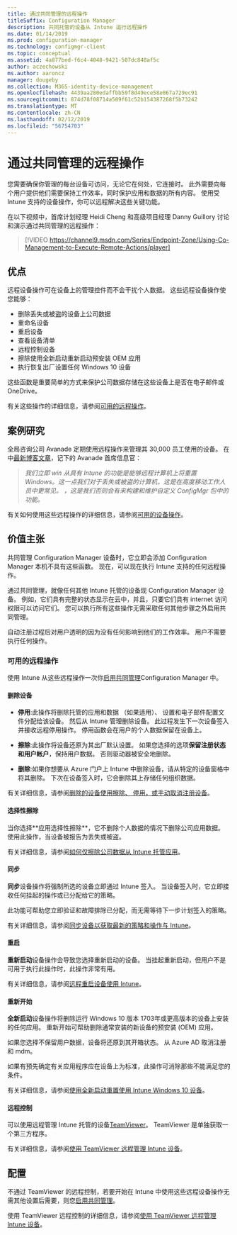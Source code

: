 ```yaml
---
title: 通过共同管理的远程操作
titleSuffix: Configuration Manager
description: 共同托管的设备从 Intune 运行远程操作
ms.date: 01/14/2019
ms.prod: configuration-manager
ms.technology: configmgr-client
ms.topic: conceptual
ms.assetid: 4a877bed-f6c4-4048-9421-507dc848af5c
author: aczechowski
ms.author: aaroncz
manager: dougeby
ms.collection: M365-identity-device-management
ms.openlocfilehash: 4439aa280edaffbb59f8d49ece58e067a729ec91
ms.sourcegitcommit: 874d78f08714a509f61c52b154387268f5b73242
ms.translationtype: MT
ms.contentlocale: zh-CN
ms.lasthandoff: 02/12/2019
ms.locfileid: "56754703"
---
```

# <a name="remote-actions-with-co-management"></a>通过共同管理的远程操作

您需要确保你管理的每台设备可访问，无论它在何处，它连接时。 此外需要向每个用户提供他们需要保持工作效率，同时保护应用和数据的所有内容。 使用受 Intune 支持的设备操作，你可以远程解决这些关键功能。

在以下视频中，首席计划经理 Heidi Cheng 和高级项目经理 Danny Guillory 讨论和演示通过共同管理的远程操作：

> [!VIDEO https://channel9.msdn.com/Series/Endpoint-Zone/Using-Co-Management-to-Execute-Remote-Actions/player]



## <a name="benefits"></a>优点

远程设备操作可在设备上的管理控件而不会干扰个人数据。 这些远程设备操作使您能够： 
- 删除丢失或被盗的设备上公司数据  
- 重命名设备  
- 重启设备  
- 查看设备清单  
- 远程控制设备  
- 擦除使用全新启动重新启动预安装 OEM 应用  
- 执行恢复出厂设置任何 Windows 10 设备  

这些函数是重要简单的方式来保护公司数据存储在这些设备上是否在电子邮件或 OneDrive。

有关这些操作的详细信息，请参阅[可用的远程操作](#available-remote-actions)。 



## <a name="case-studies"></a>案例研究

全局咨询公司 Avanade 定期使用远程操作来管理其 30,000 员工使用的设备。 在中[最新博客文章](https://www.microsoft.com/microsoft-365/blog/2018/02/07/the-future-is-on-the-other-side-of-this-bridge/)，记下的 Avanade 首席信息官：

> *我们立即 win 从具有 Intune 的功能是能够远程计算机上将重置 Windows。这一点我们对于丢失或被盗的计算机，这是在高度移动工作人员中更常见。* 
>  *，这是我们否则会有来构建和维护自定义 ConfigMgr 包中的功能。*

有关如何使用这些远程操作的详细信息，请参阅[可用的设备操作](https://docs.microsoft.com/intune/device-management#available-device-actions)。


## <a name="value-proposition"></a>价值主张

共同管理 Configuration Manager 设备时，它立即会添加 Configuration Manager 本机不具有这些函数。 现在，可以现在执行 Intune 支持的任何远程操作。 

通过共同管理，就像任何其他 Intune 托管的设备现 Configuration Manager 设备。 例如，它们具有完整的状态显示在云中，并且，只要它们具有 internet 访问权限可以访问它们。 您可以执行所有这些操作无需采取任何其他步骤之外启用共同管理。

自动注册过程后对用户透明的因为没有任何影响到他们的工作效率。 用户不需要执行任何操作。


### <a name="available-remote-actions"></a>可用的远程操作

使用 Intune 从这些远程操作一次你[启用共同管理](/sccm/comanage/how-to-enable)Configuration Manager 中。

#### <a name="remove-devices"></a>删除设备
- **停用**:此操作将删除托管的应用和数据 （如果适用）、 设置和电子邮件配置文件分配给该设备。 然后从 Intune 管理删除设备。 此过程发生下一次设备签入并接收远程停用操作。 停用函数会在用户的个人数据保留在设备上。  

- **擦除**:此操作将设备还原为其出厂默认设置。 如果您选择的选项**保留注册状态和用户帐户**，保持用户数据。 否则驱动器被安全地删除。  

- **删除**:如果你想要从 Azure 门户上 Intune 中删除设备，请从特定的设备窗格中将其删除。 下次在设备签入时，它会删除其上存储任何组织数据。  

有关详细信息，请参阅[删除的设备使用擦除、 停用，或手动取消注册设备](https://docs.microsoft.com/intune/devices-wipe)。

#### <a name="selective-wipe"></a>选择性擦除
<!--SCCMDocs issue 973--> 当你选择**应用选择性擦除**，它不删除个人数据的情况下删除公司应用数据。 使用此操作，当设备被报告为丢失或被盗。 

有关详细信息，请参阅[如何仅擦除公司数据从 Intune 托管应用](https://docs.microsoft.com/intune/apps-selective-wipe)。

#### <a name="sync"></a>同步
**同步**设备操作将强制所选的设备立即通过 Intune 签入。 当设备签入时，它立即接收任何挂起的操作或已分配给它的策略。

此功能可帮助您立即验证和故障排除已分配，而无需等待下一步计划签入的策略。

有关详细信息，请参阅[同步设备以获取最新的策略和操作与 Intune](https://docs.microsoft.com/intune/device-sync)。

#### <a name="restart"></a>重启
**重新启动**设备操作会导致您选择重新启动的设备。 当挂起重新启动，但用户不是可用于执行此操作时，此操作非常有用。

有关详细信息，请参阅[远程重启设备使用 Intune](https://docs.microsoft.com/intune/device-restart)。

#### <a name="fresh-start"></a>重新开始
**全新启动**设备操作将删除运行 Windows 10 版本 1703年或更高版本的设备上安装的任何应用。 重新开始可帮助删除通常安装的新设备的预安装 (OEM) 应用。

如果您选择不保留用户数据，设备将还原到其开箱状态。 从 Azure AD 取消注册和 mdm。

如果有预先确定有关应用程序应在设备上为标准，此操作可消除那些不能满足您的条件。

有关详细信息，请参阅[使用全新启动重置使用 Intune Windows 10 设备](https://docs.microsoft.com/intune/device-fresh-start)。 

#### <a name="remote-control"></a>远程控制
可以使用远程管理 Intune 托管的设备[TeamViewer](https://www.teamviewer.com/)。 TeamViewer 是单独获取一个第三方程序。

有关详细信息，请参阅[使用 TeamViewer 远程管理 Intune 设备](https://docs.microsoft.com/intune/device-profile-android-teamviewer)。 



## <a name="configure"></a>配置

不通过 TeamViewer 的远程控制，若要开始在 Intune 中使用这些远程设备操作无需其他设置后需要，则您[启用共同管理](/sccm/comanage/how-to-enable)。

使用 TeamViewer 远程控制的详细信息，请参阅[使用 TeamViewer 远程管理 Intune 设备](https://docs.microsoft.com/intune/device-profile-android-teamviewer)。 

